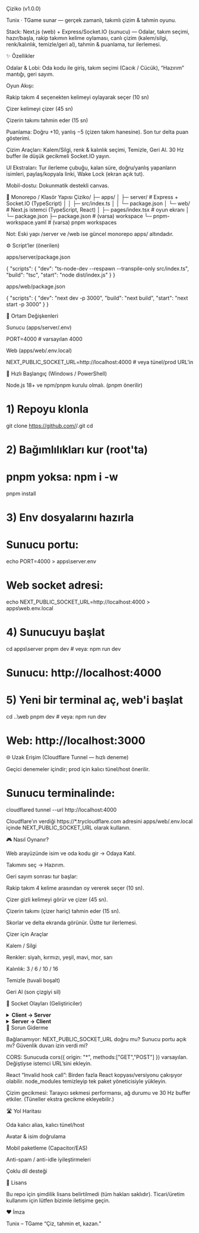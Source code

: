 Çiziko (v1.0.0)

Tunix · TGame sunar — gerçek zamanlı, takımlı çizim & tahmin oyunu.

Stack: Next.js (web) + Express/Socket.IO (sunucu) — Odalar, takım seçimi, hazır/başla, rakip takımın kelime oylaması, canlı çizim (kalem/silgi, renk/kalınlık, temizle/geri al), tahmin & puanlama, tur ilerlemesi.

✨ Özellikler

Odalar & Lobi: Oda kodu ile giriş, takım seçimi (Cacık / Cücük), “Hazırım” mantığı, geri sayım.

Oyun Akışı:

Rakip takım 4 seçenekten kelimeyi oylayarak seçer (10 sn)

Çizer kelimeyi çizer (45 sn)

Çizerin takımı tahmin eder (15 sn)

Puanlama: Doğru +10, yanlış −5 (çizen takım hanesine). Son tur delta puan gösterimi.

Çizim Araçları: Kalem/Silgi, renk & kalınlık seçimi, Temizle, Geri Al. 30 Hz buffer ile düşük gecikmeli Socket.IO yayın.

UI Ekstraları: Tur ilerleme çubuğu, kalan süre, doğru/yanlış yapanların isimleri, paylaş/kopyala linki, Wake Lock (ekran açık tut).

Mobil-dostu: Dokunmatik destekli canvas.

🧱 Monorepo / Klasör Yapısı
Çiziko/
├─ apps/
│  ├─ server/           # Express + Socket.IO (TypeScript)
│  │  ├─ src/index.ts
│  │  └─ package.json
│  └─ web/              # Next.js istemci (TypeScript, React)
│     ├─ pages/index.tsx  # oyun ekranı
│     └─ package.json
├─ package.json          # (varsa) workspace
└─ pnpm-workspace.yaml   # (varsa) pnpm workspaces


Not: Eski yapı /server ve /web ise güncel monorepo apps/ altındadır.

⚙️ Script’ler (önerilen)

apps/server/package.json

{
  "scripts": {
    "dev": "ts-node-dev --respawn --transpile-only src/index.ts",
    "build": "tsc",
    "start": "node dist/index.js"
  }
}


apps/web/package.json

{
  "scripts": {
    "dev": "next dev -p 3000",
    "build": "next build",
    "start": "next start -p 3000"
  }
}

🔌 Ortam Değişkenleri

Sunucu (apps/server/.env)

PORT=4000        # varsayılan 4000


Web (apps/web/.env.local)

NEXT_PUBLIC_SOCKET_URL=http://localhost:4000   # veya tünel/prod URL’in

🚀 Hızlı Başlangıç (Windows / PowerShell)

Node.js 18+ ve npm/pnpm kurulu olmalı. (pnpm önerilir)

# 1) Repoyu klonla
git clone https://github.com/<kullanici>/<repo-adi>.git
cd <repo-adi>

# 2) Bağımlılıkları kur (root'ta)
# pnpm yoksa: npm i -w
pnpm install

# 3) Env dosyalarını hazırla
# Sunucu portu:
echo PORT=4000 > apps\server\.env

# Web socket adresi:
echo NEXT_PUBLIC_SOCKET_URL=http://localhost:4000 > apps\web\.env.local

# 4) Sunucuyu başlat
cd apps\server
pnpm dev   # veya: npm run dev
# Sunucu: http://localhost:4000

# 5) Yeni bir terminal aç, web'i başlat
cd ..\web
pnpm dev   # veya: npm run dev
# Web: http://localhost:3000

🌐 Uzak Erişim (Cloudflare Tunnel — hızlı deneme)

Geçici denemeler içindir; prod için kalıcı tünel/host önerilir.

# Sunucu terminalinde:
cloudflared tunnel --url http://localhost:4000


Cloudflare’ın verdiği https://*.trycloudflare.com adresini apps/web/.env.local içinde NEXT_PUBLIC_SOCKET_URL olarak kullanın.

🎮 Nasıl Oynanır?

Web arayüzünde isim ve oda kodu gir → Odaya Katıl.

Takımını seç → Hazırım.

Geri sayım sonrası tur başlar:

Rakip takım 4 kelime arasından oy vererek seçer (10 sn).

Çizer gizli kelimeyi görür ve çizer (45 sn).

Çizerin takımı (çizer hariç) tahmin eder (15 sn).

Skorlar ve delta ekranda görünür. Üstte tur ilerlemesi.

Çizer için Araçlar

Kalem / Silgi

Renkler: siyah, kırmızı, yeşil, mavi, mor, sarı

Kalınlık: 3 / 6 / 10 / 16

Temizle (tuvali boşalt)

Geri Al (son çizgiyi sil)

🧠 Socket Olayları (Geliştiriciler)
<details> <summary><strong>Client → Server</strong></summary>

join_room { roomCode, name }

switch_team { team }

toggle_ready

word_vote { optionIndex }

guess_submit { optionIndex }

stroke_begin { x,y,w,tool,color }

stroke_point { points:[{x,y,t},...] }

stroke_end {}

brush_change { color?, w?, tool? }

canvas_clear

undo

heartbeat { t }

</details> <details> <summary><strong>Server → Client</strong></summary>

room_snapshot { code,status,players,teams,canStart,reason,scores,turnIndex,totalTurns }

start_countdown { t }

match_started

turn_setup_public { drawerId, team, turnIndex }

word_options { options, deadline } (rakip takıma)

secret_word { word, deadline } (sadece çizer)

draw_start { drawerId, team, options, deadline }

guess_phase { options, deadline } (çizer hariç)

turn_result { correctIndex, teamScores, delta?, correctGuessers?, wrongGuessers? }

game_over { scores }

Çizim relay: stroke_*, brush_change, canvas_clear, undo

</details>
🧩 Sorun Giderme

Bağlanamıyor: NEXT_PUBLIC_SOCKET_URL doğru mu? Sunucu portu açık mı? Güvenlik duvarı izin verdi mi?

CORS: Sunucuda cors({ origin: "*", methods:["GET","POST"] }) varsayılan. Değiştiyse istemci URL’sini ekleyin.

React “Invalid hook call”: Birden fazla React kopyası/versiyonu çakışıyor olabilir. node_modules temizleyip tek paket yöneticisiyle yükleyin.

Çizim gecikmesi: Tarayıcı sekmesi performansı, ağ durumu ve 30 Hz buffer etkiler. (Tüneller ekstra gecikme ekleyebilir.)

🛣️ Yol Haritası

Oda kalıcı alias, kalıcı tünel/host

Avatar & isim doğrulama

Mobil paketleme (Capacitor/EAS)

Anti-spam / anti-idle iyileştirmeleri

Çoklu dil desteği

📜 Lisans

Bu repo için şimdilik lisans belirtilmedi (tüm hakları saklıdır). Ticari/üretim kullanımı için lütfen bizimle iletişime geçin.

❤️ İmza

Tunix – TGame
“Çiz, tahmin et, kazan.”
